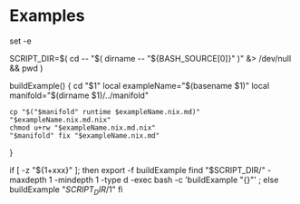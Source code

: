 <flake description='examples demonstrating manifold features'  />


# Examples



set -e

SCRIPT_DIR=$( cd -- "$( dirname -- "${BASH_SOURCE[0]}" )" &> /dev/null && pwd )

buildExample() {
    cd "$1"
    local exampleName="$(basename $1)"
    local manifold="$(dirname $1)/../manifold"
    
    cp "$("$manifold" runtime $exampleName.nix.md)" "$exampleName.nix.md.nix"
    chmod u+rw "$exampleName.nix.md.nix"
    "$manifold" fix "$exampleName.nix.md"
}

if [ -z "${1+xxx}" ]; then
    export -f buildExample
    find "$SCRIPT_DIR/" -maxdepth 1 -mindepth 1 -type d -exec bash -c 'buildExample "{}"' \;
else
    buildExample "$SCRIPT_DIR/$1"
fi
